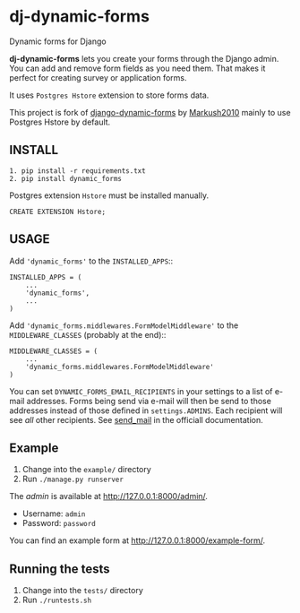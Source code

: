 dj-dynamic-forms
================

Dynamic forms for Django

**dj-dynamic-forms** lets you create your forms through the Django admin.
You can add and remove form fields as you need them. That makes it perfect
for creating survey or application forms.

It uses `Postgres Hstore` extension to store forms data.

This project is fork of [django-dynamic-forms](https://github.com/Markush2010/django-dynamic-forms) by [Markush2010](https://github.com/Markush2010) mainly to use Postgres Hstore by default.


## INSTALL
```
1. pip install -r requirements.txt
2. pip install dynamic_forms
```
Postgres extension `Hstore` must be installed manually.
 
```
CREATE EXTENSION Hstore;
```

## USAGE


Add ``'dynamic_forms'`` to the ``INSTALLED_APPS``::

    INSTALLED_APPS = (
        ...
        'dynamic_forms',
        ...
    )

Add ``'dynamic_forms.middlewares.FormModelMiddleware'`` to the
``MIDDLEWARE_CLASSES`` (probably at the end)::

    MIDDLEWARE_CLASSES = (
        ...
        'dynamic_forms.middlewares.FormModelMiddleware'
    )

You can set ``DYNAMIC_FORMS_EMAIL_RECIPIENTS`` in your settings to a list of
e-mail addresses. Forms being send via e-mail will then be send to those
addresses instead of those defined in ``settings.ADMINS``. Each recipient will
see *all* other recipients. See [send_mail](https://docs.djangoproject.com/en/stable/topics/email/#django.core.mail.send_mail)
in the officiall documentation.


## Example

1. Change into the ``example/`` directory
2. Run ``./manage.py runserver``

The *admin* is available at http://127.0.0.1:8000/admin/.

* Username: ``admin``
* Password: ``password``

You can find an example form at http://127.0.0.1:8000/example-form/.


## Running the tests

1. Change into the ``tests/`` directory
2. Run ``./runtests.sh``


